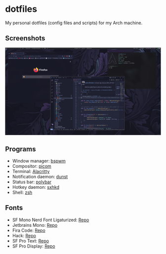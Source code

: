 # dotfiles

My personal dotfiles (config files and scripts) for my Arch machine.

## Screenshots

![Desktop](./screenshots/2024-08-26_11:25_screenshot.png)

## Programs

- Window manager: [bspwm](https://github.com/baskerville/bspwm)
- Compositor: [picom](https://github.com/yshui/picom)
- Terminal: [Alacritty](https://github.com/alacritty/alacritty)
- Notification daemon: [dunst](https://github.com/dunst-project/dunst)
- Status bar: [polybar](https://github.com/polybar/polybar)
- Hotkey daemon: [sxhkd](https://github.com/baskerville/sxhkd)
- Shell: [zsh](https://www.zsh.org/)

## Fonts

- SF Mono Nerd Font Ligaturized: [Repo](https://github.com/shaunsingh/SFMono-Nerd-Font-Ligaturized)
- Jetbrains Mono: [Repo](https://github.com/JetBrains/JetBrainsMono)
- Fira Code: [Repo](https://github.com/tonsky/FiraCode)
- Hack: [Repo](https://github.com/source-foundry/Hack)
- SF Pro Text: [Repo](https://github.com/sahibjotsaggu/San-Francisco-Pro-Fonts)
- SF Pro Display: [Repo](https://github.com/sahibjotsaggu/San-Francisco-Pro-Fonts)
